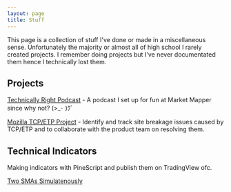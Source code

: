 ```yaml
---
layout: page
title: Stuff
---
```


This page is a collection of stuff I've done or made in a miscellaneous sense. Unfortunately the majority or almost all of high school I rarely created projects. I remember doing projects but I've never documentated them hence I technically lost them.


## Projects

[Technically Right Podcast](https://open.spotify.com/show/4hZQIBzJhR5wSNiGpKBcDj) - A podcast I set up for fun at Market Mapper since why not? (>_･ )ｸﾞ

[Mozilla TCP/ETP Project](https://wiki.mozilla.org/Support/TCP-ETP) - Identify and track site breakage issues caused by TCP/ETP and to collaborate with the product team on resolving them.

## Technical Indicators

Making indicators with PineScript and publish them on TradingView ofc. 

[Two SMAs Simulatenously](https://www.tradingview.com/script/ltZt1zrj-Two-SMAs/)
